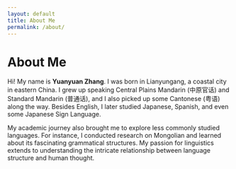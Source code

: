 ```yaml
---
layout: default
title: About Me
permalink: /about/
---
```


# About Me

<p>
  Hi! My name is <strong>Yuanyuan Zhang</strong>. I was born in Lianyungang, a coastal city in eastern China. I grew up speaking Central Plains Mandarin (中原官话) and Standard Mandarin (普通话), and I also picked up some Cantonese (粤语) along the way. Besides English, I later studied Japanese, Spanish, and even some Japanese Sign Language.
</p>
<p>
  My academic journey also brought me to explore less commonly studied languages. For instance, I conducted research on Mongolian and learned about its fascinating grammatical structures. My passion for linguistics extends to understanding the intricate relationship between language structure and human thought.
</p>
<p>


